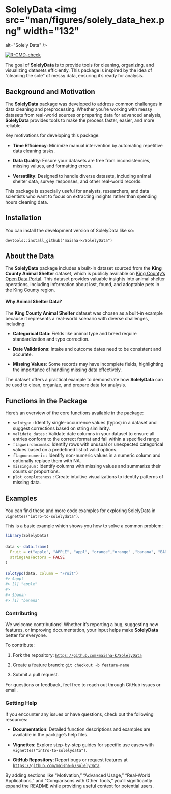 
<!-- README.md is generated from README.Rmd. Please edit that file -->

# SolelyData <img src="man/figures/solely_data_hex.png" width="132"
alt="Solely Data" />

<!-- badges: start -->

[![R-CMD-check](https://github.com/maisha-k/SolelyData/actions/workflows/main.yml/badge.svg)](https://github.com/maisha-k/SolelyData/actions/workflows/main.yml)
<!-- badges: end -->

The goal of **SolelyData** is to provide tools for cleaning, organizing,
and visualizing datasets efficiently. This package is inspired by the
idea of “cleaning the sole” of messy data, ensuring it’s ready for
analysis.

## Background and Motivation

The **SolelyData** package was developed to address common challenges in
data cleaning and preprocessing. Whether you’re working with messy
datasets from real-world sources or preparing data for advanced
analysis, **SolelyData** provides tools to make the process faster,
easier, and more reliable.

Key motivations for developing this package:

- **Time Efficiency**: Minimize manual intervention by automating
  repetitive data cleaning tasks.

- **Data Quality**: Ensure your datasets are free from inconsistencies,
  missing values, and formatting errors.

- **Versatility**: Designed to handle diverse datasets, including animal
  shelter data, survey responses, and other real-world records.

This package is especially useful for analysts, researchers, and data
scientists who want to focus on extracting insights rather than spending
hours cleaning data.

## Installation

You can install the development version of SolelyData like so:

`devtools::install_github("maisha-k/SolelyData")`

## About the Data

The **SolelyData** package includes a built-in dataset sourced from the
**King County Animal Shelter** dataset, which is publicly available on
[King County’s Open Data
Portal](https://data.kingcounty.gov/Pets/Lost-found-adoptable-pets/yaai-7frk/about_data).
This dataset provides valuable insights into animal shelter operations,
including information about lost, found, and adoptable pets in the King
County region.

#### Why Animal Shelter Data?

The **King County Animal Shelter** dataset was chosen as a built-in
example because it represents a real-world scenario with diverse
challenges, including:

- **Categorical Data**: Fields like animal type and breed require
  standardization and typo correction.

- **Date Validations**: Intake and outcome dates need to be consistent
  and accurate.

- **Missing Values**: Some records may have incomplete fields,
  highlighting the importance of handling missing data effectively.

The dataset offers a practical example to demonstrate how **SolelyData**
can be used to clean, organize, and prepare data for analysis.

## Functions in the Package

Here’s an overview of the core functions available in the package:

- `solotypo` : Identify single-occurrence values (typos) in a dataset
  and suggest corrections based on string similarity.
- `validate_dates` : Validate date columns in your dataset to ensure all
  entries conform to the correct format and fall within a specified
  range
- `flagweirdanimals`: Identify rows with unusual or unexpected
  categorical values based on a predefined list of valid options.
- `flagnonnumeric` : Identify non-numeric values in a numeric column and
  optionally replace them with NA.
- `missingsum` : Identify columns with missing values and summarize
  their counts or proportions.
- `plot_completeness` : Create intuitive visualizations to identify
  patterns of missing data.

## Examples

You can find these and more code examples for exploring SolelyData in
`vignettes("intro-to-solelydata")`.

This is a basic example which shows you how to solve a common problem:

``` r
library(SolelyData)

data <- data.frame(
  Fruit = c("apple", "APPLE", "appl", "orange","orange" ,"banana", "BANANA", "banan"),
  stringsAsFactors = FALSE
)

solotypo(data, column = "Fruit")
#> $appl
#> [1] "apple"
#> 
#> $banan
#> [1] "banana"
```

### Contributing

We welcome contributions! Whether it’s reporting a bug, suggesting new
features, or improving documentation, your input helps make
**SolelyData** better for everyone.

To contribute:

1.  Fork the repository:
    [`https://github.com/maisha-k/SolelyData`](https://github.com/maisha-k/SolelyData)

2.  Create a feature branch: `git checkout -b feature-name`

3.  Submit a pull request.

For questions or feedback, feel free to reach out through GitHub issues
or email.

### Getting Help

If you encounter any issues or have questions, check out the following
resources:

- **Documentation**: Detailed function descriptions and examples are
  available in the package’s help files.

- **Vignettes**: Explore step-by-step guides for specific use cases with
  `vignettes("intro-to-solelydata")`.

- **GitHub Repository**: Report bugs or request features at
  [`https://github.com/maisha-k/SolelyData`](https://github.com/maisha-k/SolelyData).

By adding sections like “Motivation,” “Advanced Usage,” “Real-World
Applications,” and “Comparisons with Other Tools,” you’ll significantly
expand the README while providing useful context for potential users.
